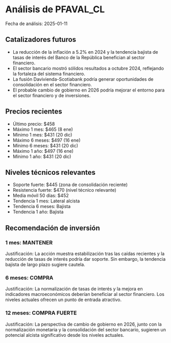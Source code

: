 # Análisis de PFAVAL_CL
Fecha de análisis: 2025-01-11

## Catalizadores futuros
- La reducción de la inflación a 5.2% en 2024 y la tendencia bajista de tasas de interés del Banco de la República benefician al sector financiero.
- El sector bancario mostró sólidos resultados a octubre 2024, reflejando la fortaleza del sistema financiero.
- La fusión Davivienda-Scotiabank podría generar oportunidades de consolidación en el sector financiero.
- El probable cambio de gobierno en 2026 podría mejorar el entorno para el sector financiero y de inversiones.

## Precios recientes
- Último precio: $458
- Máximo 1 mes: $465 (8 ene)
- Mínimo 1 mes: $431 (20 dic)
- Máximo 6 meses: $497 (16 ene)
- Mínimo 6 meses: $431 (20 dic)
- Máximo 1 año: $497 (16 ene)
- Mínimo 1 año: $431 (20 dic)

## Niveles técnicos relevantes
- Soporte fuerte: $445 (zona de consolidación reciente)
- Resistencia fuerte: $470 (nivel técnico relevante)
- Media móvil 50 días: $452
- Tendencia 1 mes: Lateral alcista
- Tendencia 6 meses: Bajista
- Tendencia 1 año: Bajista

## Recomendación de inversión

### 1 mes: MANTENER
Justificación: La acción muestra estabilización tras las caídas recientes y la reducción de tasas de interés podría dar soporte. Sin embargo, la tendencia bajista de largo plazo sugiere cautela.

### 6 meses: COMPRA
Justificación: La normalización de tasas de interés y la mejora en indicadores macroeconómicos deberían beneficiar al sector financiero. Los niveles actuales ofrecen un punto de entrada atractivo.

### 12 meses: COMPRA FUERTE
Justificación: La perspectiva de cambio de gobierno en 2026, junto con la normalización monetaria y la consolidación del sector bancario, sugieren un potencial alcista significativo desde los niveles actuales.
